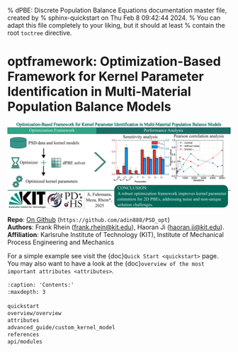 % dPBE: Discrete Population Balance Equations documentation master file, created by
% sphinx-quickstart on Thu Feb  8 09:42:44 2024.
% You can adapt this file completely to your liking, but it should at least
% contain the root `toctree` directive.

# optframework: Optimization-Based Framework for Kernel Parameter Identification in Multi-Material Population Balance Models

![Logo](bild/logo_dpbe.png)

**Repo**: [On Github](https://github.com/adin888/PSD_opt)  (``https://github.com/adin888/PSD_opt``) \
**Authors**: Frank Rhein ([frank.rhein@kit.edu](mailto:frank.rhein@kit.edu)), Haoran Ji ([haoran.ji@kit.edu](mailto:haoran.ji@kit.edu)). \
**Affiliation**: Karlsruhe Institute of Technology (KIT), Institute of Mechanical Process Engineering and Mechanics

For a simple example see visit the {doc}`Quick Start <quickstart>` page. \
You may also want to have a look at the {doc}`overview of the most important attributes <attributes>`.

```{toctree}
:caption: 'Contents:'
:maxdepth: 3

quickstart
overview/overview
attributes
advanced_guide/custom_kernel_model
references
api/modules

```

<!-- # Indices and tables

- {ref}`genindex`
- {ref}`modindex`
- {ref}`search` -->
